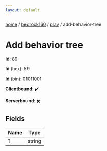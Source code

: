 ```yaml
---
layout: default
---
```


[home](/)  /  [bedrock160](/protocol/bedrock160)  /  [play](/protocol/bedrock160/play)  /  add-behavior-tree

# Add behavior tree

**Id**: 89

**Id** (hex): 59

**Id** (bin): 01011001

**Clientbound**: ✔️

**Serverbound**: ✖️

## Fields

Name | Type
---|---
? | string
